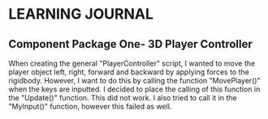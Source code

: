 # LEARNING JOURNAL

## Component Package One- 3D Player Controller

When creating the general "PlayerController" script, I wanted to move the player object left, right, forward and backward by applying forces to the rigidbody. However, I want to do this by calling the function "MovePlayer()" when the keys are inputted. I decided to place the calling of this function in the "Update()" function. This did not work. I also tried to call it in the "MyInput()" function, however this failed as well.

